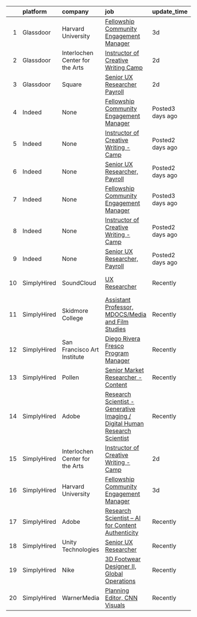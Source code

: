

|    | platform    | company                         | job                                                                                                                                                                                                                                                                                                      | update_time      | location              |
|---:|:------------|:--------------------------------|:---------------------------------------------------------------------------------------------------------------------------------------------------------------------------------------------------------------------------------------------------------------------------------------------------------|:-----------------|:----------------------|
|  1 | Glassdoor   | Harvard University              | [Fellowship Community Engagement Manager](https://www.glassdoor.com/partner/jobListing.htm?pos=101&ao=1136043&s=58&guid=0000017e42c0229fb871c9cc52287954&src=GD_JOB_AD&t=SR&vt=w&cs=1_cbe1c886&cb=1641797395250&jobListingId=1007548783863&jrtk=3-0-1fp1c08md3oak001-1fp1c08mpu3u7800-de2d3f5742b64ad6-) | 3d               | Cambridge, MA         |
|  2 | Glassdoor   | Interlochen Center for the Arts | [Instructor of Creative Writing   Camp](https://www.glassdoor.com/partner/jobListing.htm?pos=103&ao=1136043&s=58&guid=0000017e42c0229fb871c9cc52287954&src=GD_JOB_AD&t=SR&vt=w&cs=1_8fb9fcb4&cb=1641797395250&jobListingId=1007551931581&jrtk=3-0-1fp1c08md3oak001-1fp1c08mpu3u7800-ec3cabb10e15fa8b-)   | 2d               | Interlochen, MI       |
|  3 | Glassdoor   | Square                          | [Senior UX Researcher  Payroll](https://www.glassdoor.com/partner/jobListing.htm?pos=102&ao=1136043&s=58&guid=0000017e42c0229fb871c9cc52287954&src=GD_JOB_AD&t=SR&vt=w&cs=1_dc655833&cb=1641797395250&jobListingId=1007551923586&jrtk=3-0-1fp1c08md3oak001-1fp1c08mpu3u7800-f6f96a6a2e28b2b1-)           | 2d               | Portland, OR          |
|  4 | Indeed      | None                            | [Fellowship Community Engagement Manager](https://www.indeed.com/rc/clk?jk=de2d3f5742b64ad6&fccid=5507a64404691526&vjs=3)                                                                                                                                                                                | Posted3 days ago | Cambridge, MA         |
|  5 | Indeed      | None                            | [Instructor of Creative Writing - Camp](https://www.indeed.com/company/Interlochen-Center-for-the-Arts/jobs/Instructor-Creative-Writing-ec3cabb10e15fa8b?fccid=2e046480f9159acc&vjs=3)                                                                                                                   | Posted2 days ago | Interlochen, MI 49643 |
|  6 | Indeed      | None                            | [Senior UX Researcher, Payroll](https://www.indeed.com/rc/clk?jk=f6f96a6a2e28b2b1&fccid=08bfce1064449178&vjs=3)                                                                                                                                                                                          | Posted2 days ago | Portland, OR          |
|  7 | Indeed      | None                            | [Fellowship Community Engagement Manager](https://www.indeed.com/rc/clk?jk=de2d3f5742b64ad6&fccid=5507a64404691526&vjs=3)                                                                                                                                                                                | Posted3 days ago | Cambridge, MA         |
|  8 | Indeed      | None                            | [Instructor of Creative Writing - Camp](https://www.indeed.com/company/Interlochen-Center-for-the-Arts/jobs/Instructor-Creative-Writing-ec3cabb10e15fa8b?fccid=2e046480f9159acc&vjs=3)                                                                                                                   | Posted2 days ago | Interlochen, MI 49643 |
|  9 | Indeed      | None                            | [Senior UX Researcher, Payroll](https://www.indeed.com/rc/clk?jk=f6f96a6a2e28b2b1&fccid=08bfce1064449178&vjs=3)                                                                                                                                                                                          | Posted2 days ago | Portland, OR          |
| 10 | SimplyHired | SoundCloud                      | [UX Researcher](https://www.simplyhired.com/job/DqZjxGPIEEHWLD-6gDSWu4Ty-qIc8-mWiANI58NQRaPe3gId8nmrsw?q=generative+artist)                                                                                                                                                                              | Recently         | Los Angeles, CA       |
| 11 | SimplyHired | Skidmore College                | [Assistant Professor, MDOCS/Media and Film Studies](https://www.simplyhired.com/job/ESNKdKeqtA1A8yKTWc8tgovxGTzU98pX0LDfjtRjM4wNStnQwo_42A?q=generative+artist)                                                                                                                                          | Recently         | Saratoga Springs, NY  |
| 12 | SimplyHired | San Francisco Art Institute     | [Diego Rivera Fresco Program Manager](https://www.simplyhired.com/job/FRXFs2rMZkxIsnt0tA2mF19L4i9eRVIdyDsGVvnfcDbvY68dUkdgyg?q=generative+artist)                                                                                                                                                        | Recently         | San Francisco, CA     |
| 13 | SimplyHired | Pollen                          | [Senior Market Researcher - Content](https://www.simplyhired.com/job/5VNAxY0k7_fXd5OLjBa4nn7FcYcpKrgYGnOx7ZKJ7FI6zOgvqNUnoA?q=generative+artist)                                                                                                                                                         | Recently         | California            |
| 14 | SimplyHired | Adobe                           | [Research Scientist -Generative Imaging / Digital Human Research Scientist](https://www.simplyhired.com/job/K9dVYd4hVR4R_aIzORf_Fv24zmpe0OjAmOEdIxIOT9VP3iOf8G2nTA?q=generative+artist)                                                                                                                  | Recently         | San Jose, CA          |
| 15 | SimplyHired | Interlochen Center for the Arts | [Instructor of Creative Writing - Camp](https://www.simplyhired.com/job/5ZSsqVTqwM6vcDPSc9zgAZsYwCExs0vOFlU1rMGueKXQoUb3KczPoQ?q=generative+artist)                                                                                                                                                      | 2d               | Interlochen, MI       |
| 16 | SimplyHired | Harvard University              | [Fellowship Community Engagement Manager](https://www.simplyhired.com/job/jVBUXVdUmKwEEKqe8F3msi4sPPvH5lrBAM6VSA0f-Jt91iIqJq6WdA?q=generative+artist)                                                                                                                                                    | 3d               | Cambridge, MA         |
| 17 | SimplyHired | Adobe                           | [Research Scientist – AI for Content Authenticity](https://www.simplyhired.com/job/PVrvvmYD5BxfEapf1kF5s60lNOV-gpnVgTExvxDnkBf3t0boKYROeg?q=generative+artist)                                                                                                                                           | Recently         | San Jose, CA          |
| 18 | SimplyHired | Unity Technologies              | [Senior UX Researcher](https://www.simplyhired.com/job/Y33N1KbTpb2iIy0bz1JYNFqGPekY6fcg4RNPelBjQxTNB0gLC1rFDA?q=generative+artist)                                                                                                                                                                       | Recently         | Bellevue, WA          |
| 19 | SimplyHired | Nike                            | [3D Footwear Designer II, Global Operations](https://www.simplyhired.com/job/2QP0vssaULDiHNUCe8wioTFFUn1jFsjSI7YXCxITjqEb7sLVkAy9qg?q=generative+artist)                                                                                                                                                 | Recently         | Beaverton, OR         |
| 20 | SimplyHired | WarnerMedia                     | [Planning Editor, CNN Visuals](https://www.simplyhired.com/job/_jeTPd-KQYfI0b9geHx7MSFe5YHj-Y17GrOL2vUQ5BNJ_1GCapQL0w?q=generative+artist)                                                                                                                                                               | Recently         | New York, NY          |